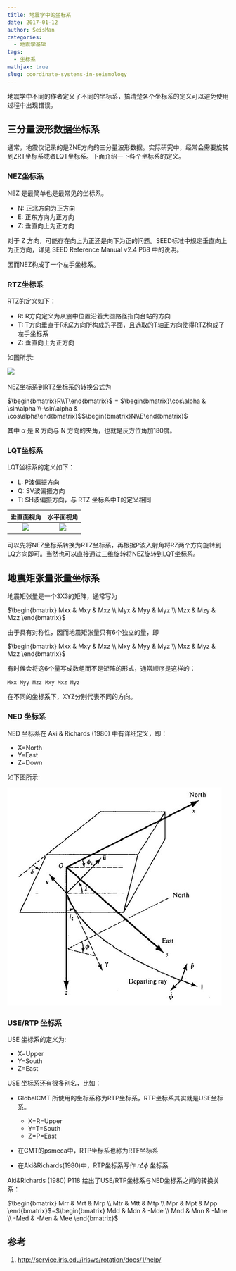 ```yaml
---
title: 地震学中的坐标系
date: 2017-01-12
author: SeisMan
categories:
  - 地震学基础
tags:
  - 坐标系
mathjax: true
slug: coordinate-systems-in-seismology
---
```


地震学中不同的作者定义了不同的坐标系，搞清楚各个坐标系的定义可以避免使用过程中出现错误。

<!--more-->

## 三分量波形数据坐标系

通常，地震仪记录的是ZNE方向的三分量波形数据。实际研究中，经常会需要旋转到ZRT坐标系或者LQT坐标系。下面介绍一下各个坐标系的定义。

### NEZ坐标系

NEZ 是最简单也是最常见的坐标系。

- N: 正北方向为正方向
- E: 正东方向为正方向
- Z: 垂直向上为正方向

对于 Z 方向，可能存在向上为正还是向下为正的问题。SEED标准中规定垂直向上为正方向，详见 SEED Reference Manual v2.4 P68 中的说明。

因而NEZ构成了一个左手坐标系。

### RTZ坐标系

RTZ的定义如下：

- R: R方向定义为从震中位置沿着大圆路径指向台站的方向
- T: T方向垂直于R和Z方向所构成的平面，且选取的T轴正方向使得RTZ构成了左手坐标系
- Z: 垂直向上为正方向

如图所示:

![](http://service.iris.edu/media/webservicedoc/irisws/rotation/1/zrt.png)

NEZ坐标系到RTZ坐标系的转换公式为

$\begin{bmatrix}R\\T\end{bmatrix}$ = $\begin{bmatrix}\cos\alpha & \sin\alpha \\-\sin\alpha & \cos\alpha\end{bmatrix}$$\begin{bmatrix}N\\E\end{bmatrix}$

其中 $\alpha$ 是 R 方向与 N 方向的夹角，也就是反方位角加180度。

### LQT坐标系

LQT坐标系的定义如下：

- L: P波偏振方向
- Q: SV波偏振方向
- T: SH波偏振方向，与 RTZ 坐标系中T的定义相同

|             垂直面视角             |            水平面视角             |
|:----------------------------------:|:-----------------------------:|
| ![](http://service.iris.edu/media/webservicedoc/irisws/rotation/1/lqt.png) | ![](http://service.iris.edu/media/webservicedoc/irisws/rotation/1/lqt_map.png) |

可以先将NEZ坐标系转换为RTZ坐标系，再根据P波入射角将RZ两个方向旋转到LQ方向即可。当然也可以直接通过三维旋转将NEZ旋转到LQT坐标系。

## 地震矩张量张量坐标系

地震矩张量是一个3X3的矩阵，通常写为

$\begin{bmatrix}
Mxx & Mxy & Mxz \\
Myx & Myy & Myz \\
Mzx & Mzy & Mzz
\end{bmatrix}$

由于具有对称性，因而地震矩张量只有6个独立的量，即

$\begin{bmatrix}
Mxx & Mxy & Mxz \\
Mxy & Myy & Myz \\
Mxz & Myz & Mzz
\end{bmatrix}$

有时候会将这6个量写成数组而不是矩阵的形式，通常顺序是这样的：

    Mxx Myy Mzz Mxy Mxz Myz

在不同的坐标系下，XYZ分别代表不同的方向。

### NED 坐标系

NED 坐标系在 Aki & Richards (1980) 中有详细定义，即：

- X=North
- Y=East
- Z=Down

如下图所示:

![](/images/2014050103.jpg)

### USE/RTP 坐标系

USE 坐标系的定义为:

- X=Upper
- Y=South
- Z=East

USE 坐标系还有很多别名，比如：

-   GlobalCMT 所使用的坐标系称为RTP坐标系，RTP坐标系其实就是USE坐标系。

    - X=R=Upper
    - Y=T=South
    - Z=P=East

-   在GMT的psmeca中，RTP坐标系也称为RTF坐标系
-   在Aki&Richards(1980)中，RTP坐标系写作 $r\Delta\phi$ 坐标系

Aki&Richards (1980) P118 给出了USE/RTP坐标系与NED坐标系之间的转换关系：

$\begin{bmatrix}
Mrr & Mrt & Mrp \\
Mtr & Mtt & Mtp \\
Mpr & Mpt & Mpp
\end{bmatrix}$=$\begin{bmatrix}
Mdd & Mdn & -Mde \\
Mnd & Mnn & -Mne \\
-Med & -Men & Mee
\end{bmatrix}$

## 参考

1. http://service.iris.edu/irisws/rotation/docs/1/help/
